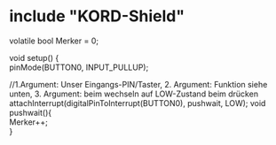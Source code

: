 # include "KORD-Shield"  
volatile bool Merker = 0;  

void setup() {  
pinMode(BUTTON0, INPUT_PULLUP);  
  
//1.Argument: Unser Eingangs-PIN/Taster, 2. Argument: Funktion siehe unten, 3. Argument: beim wechseln auf LOW-Zustand beim drücken   
attachInterrupt(digitalPinToInterrupt(BUTTON0), pushwait, LOW); 
void pushwait(){  
Merker++;  
}
